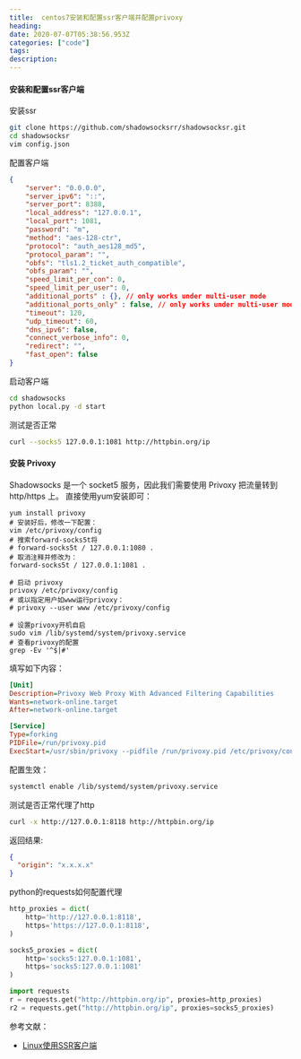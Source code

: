 ```yaml
---
title:  centos7安装和配置ssr客户端并配置privoxy
heading: 
date: 2020-07-07T05:38:56.953Z
categories: ["code"]
tags: 
description: 
---
```


#### 安装和配置ssr客户端

安装ssr
```bash
git clone https://github.com/shadowsocksrr/shadowsocksr.git
cd shadowsocksr
vim config.json
```

配置客户端
```json
{
    "server": "0.0.0.0",
    "server_ipv6": "::",
    "server_port": 8388,
    "local_address": "127.0.0.1",
    "local_port": 1081,
    "password": "m",
    "method": "aes-128-ctr",
    "protocol": "auth_aes128_md5",
    "protocol_param": "",
    "obfs": "tls1.2_ticket_auth_compatible",
    "obfs_param": "",
    "speed_limit_per_con": 0,
    "speed_limit_per_user": 0,
    "additional_ports" : {}, // only works under multi-user mode
    "additional_ports_only" : false, // only works under multi-user mode
    "timeout": 120,
    "udp_timeout": 60,
    "dns_ipv6": false,
    "connect_verbose_info": 0,
    "redirect": "",
    "fast_open": false
}

```

启动客户端
```bash
cd shadowsocks
python local.py -d start
```

测试是否正常
```bash 
curl --socks5 127.0.0.1:1081 http://httpbin.org/ip
```

#### 安装 Privoxy
Shadowsocks 是一个 socket5 服务，因此我们需要使用 Privoxy 把流量转到 http/https 上。
直接使用yum安装即可：
```bahs
yum install privoxy
# 安装好后，修改一下配置：
vim /etc/privoxy/config
# 搜索forward-socks5t将
# forward-socks5t / 127.0.0.1:1080 .
# 取消注释并修改为：
forward-socks5t / 127.0.0.1:1081 .

# 启动 privoxy
privoxy /etc/privoxy/config
# 或以指定用户如www运行privoxy：
# privoxy --user www /etc/privoxy/config

# 设置privoxy开机自启
sudo vim /lib/systemd/system/privoxy.service
# 查看privoxy的配置
grep -Ev '^$|#'
```




填写如下内容：
```ini
[Unit]
Description=Privoxy Web Proxy With Advanced Filtering Capabilities
Wants=network-online.target
After=network-online.target

[Service]
Type=forking
PIDFile=/run/privoxy.pid
ExecStart=/usr/sbin/privoxy --pidfile /run/privoxy.pid /etc/privoxy/config
```
配置生效：
```bash
systemctl enable /lib/systemd/system/privoxy.service
```

测试是否正常代理了http
```bash
curl -x http://127.0.0.1:8118 http://httpbin.org/ip
```
返回结果:
```json
{
  "origin": "x.x.x.x"
}
```

python的requests如何配置代理
```python
http_proxies = dict(
    http='http://127.0.0.1:8118',
    https='https://127.0.0.1:8118',
)

socks5_proxies = dict(
	http='socks5:127.0.0.1:1081',
	https='socks5:127.0.0.1:1081'
)

import requests 
r = requests.get("http://httpbin.org/ip", proxies=http_proxies)
r2 = requests.get("http://httpbin.org/ip", proxies=socks5_proxies)

```


参考文献：
- [Linux使用SSR客户端](https://mikoto10032.github.io/post/%E7%A8%8B%E5%BA%8F%E5%91%98%E9%82%A3%E4%BA%9B%E4%BA%8B/linux%E4%BD%BF%E7%94%A8ssr%E5%AE%A2%E6%88%B7%E7%AB%AF/)